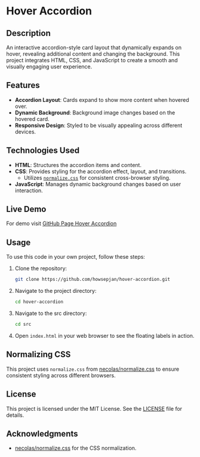 # Hover Accordion

## Description
An interactive accordion-style card layout that dynamically expands on hover, revealing additional content and changing the background. This project integrates HTML, CSS, and JavaScript to create a smooth and visually engaging user experience.

## Features
- **Accordion Layout**: Cards expand to show more content when hovered over.
- **Dynamic Background**: Background image changes based on the hovered card.
- **Responsive Design**: Styled to be visually appealing across different devices.

## Technologies Used
- **HTML**: Structures the accordion items and content.
- **CSS**: Provides styling for the accordion effect, layout, and transitions.
  - Utilizes [`normalize.css`](https://github.com/necolas/normalize.css) for consistent cross-browser styling.
- **JavaScript**: Manages dynamic background changes based on user interaction.

## Live Demo
For demo visit [GitHub Page Hover Accordion](https://howsepjan.github.io/hover-accordion)

## Usage
To use this code in your own project, follow these steps:

1. Clone the repository:
    ```sh
    git clone https://github.com/howsepjan/hover-accordion.git
    ```
2. Navigate to the project directory:
    ```sh
    cd hover-accordion
    ```
3. Navigate to the src directory:
    ```sh
    cd src
    ```
4. Open `index.html` in your web browser to see the floating labels in action.

## Normalizing CSS
This project uses `normalize.css` from [necolas/normalize.css](https://github.com/necolas/normalize.css) to ensure consistent styling across different browsers.

## License
This project is licensed under the MIT License. See the [LICENSE](LICENSE.md) file for details.

## Acknowledgments
- [necolas/normalize.css](https://github.com/necolas/normalize.css) for the CSS normalization.
